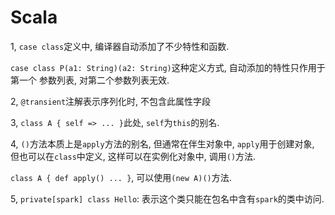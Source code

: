 # Scala

1, `case class`定义中, 编译器自动添加了不少特性和函数. 

`case class P(a1: String)(a2: String)`这种定义方式, 自动添加的特性只作用于第一个
参数列表, 对第二个参数列表无效.

2, `@transient`注解表示序列化时, 不包含此属性字段

3, `class A { self => ... }`此处, `self`为`this`的别名.

4, `()`方法本质上是`apply`方法的别名, 但通常在伴生对象中, `apply`用于创建对象,
但也可以在`class`中定义, 这样可以在实例化对象中, 调用`()`方法.

`class A { def apply() ... }`, 可以使用`(new A)()`方法.

5, `private[spark] class Hello`: 表示这个类只能在包名中含有`spark`的类中访问.